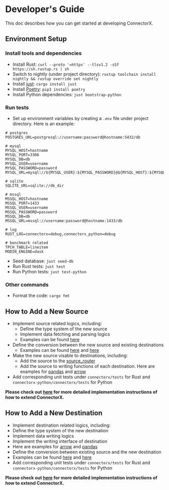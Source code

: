 # Developer's Guide

This doc describes how you can get started at developing ConnectorX.

## Environment Setup

### Install tools and dependencies

* Install Rust: `curl --proto '=https' --tlsv1.2 -sSf https://sh.rustup.rs | sh`
* Switch to nightly (under project directory): `rustup toolchain install nightly && rustup override set nightly`
* Install [just](https://github.com/casey/just): `cargo install just`
* Install [Poetry](https://python-poetry.org/docs/): `pip3 install poetry`
* Install Python dependencies: `just bootstrap-python`


### Run tests

* Set up environment variables by creating a `.env` file under project directory. Here is an example:
```
# postgres
POSTGRES_URL=postgresql://username:password@hostname:5432/db

# mysql
MYSQL_HOST=hostname
MYSQL_PORT=3306
MYSQL_DB=db
MYSQL_USER=username
MYSQL_PASSWORD=password
MYSQL_URL=mysql://${MYSQL_USER}:${MYSQL_PASSWORD}@${MYSQL_HOST}:${MYSQL_PORT}/${MYSQL_DB}

# sqlite
SQLITE_URL=sqlite://db_dir

# mssql
MSSQL_HOST=hostname
MSSQL_PORT=1433
MSSQL_USER=username
MSSQL_PASSWORD=password
MSSQL_DB=db
MSSQL_URL=mssql://username:password@hostname:1433/db

# log
RUST_LOG=connectorx=debug,connectorx_python=debug

# benchmark related
TPCH_TABLE=lineitem
MODIN_ENGINE=dask

```

* Seed database: `just seed-db`
* Run Rust tests: `just test`
* Run Python tests: `just test-python`

### Other commands

* Format the code: `cargo fmt`

## How to Add a New Source

* Implement source related logics, including:
  * Define the type system of the new source
  * Implement data fetching and parsing logics
  * Examples can be found [here](https://github.com/sfu-db/connector-x/blob/main/connectorx/src/sources)
* Define the conversion between the new source and existing destinations
  * Examples can be found [here](https://github.com/sfu-db/connector-x/tree/main/connectorx/src/transports) and [here](https://github.com/sfu-db/connector-x/tree/main/connectorx-python/src/pandas/transports)
* Make the new source visable to destinations, including:
  * Add the source to the [source_router](https://github.com/sfu-db/connector-x/blob/main/connectorx-python/src/source_router.rs)
  * Add the source to writing functions of each destination. Here are examples for [pandas](https://github.com/sfu-db/connector-x/blob/main/connectorx-python/src/pandas/mod.rs) and [arrow](https://github.com/sfu-db/connector-x/blob/main/connectorx-python/src/arrow.rs)
* Add corresponding unit tests under `connectorx/tests` for Rust and `connectorx-python/connectorx/tests` for Python

**Please check out [here](https://sfu-db.github.io/connector-x/connectorx/#extending-connectorx) for more detailed implementation instructions of how to extend ConnectorX.**

## How to Add a New Destination

* Implement destination related logics, including:
 * Define the type system of the new destination
 * Implement data writing logics
 * Implement the writing interface of destination
 * Here are examples for [arrow](https://github.com/sfu-db/connector-x/tree/main/connectorx/src/destinations/arrow) and [pandas](https://github.com/sfu-db/connector-x/tree/main/connectorx-python/src/pandas)
* Define the conversion between existing source and the new destination
 * Examples can be found [here](https://github.com/sfu-db/connector-x/tree/main/connectorx/src/transports) and [here](https://github.com/sfu-db/connector-x/tree/main/connectorx-python/src/pandas/transports)
* Add corresponding unit tests under `connectorx/tests` for Rust and `connectorx-python/connectorx/tests` for Python

**Please check out [here](https://sfu-db.github.io/connector-x/connectorx/#extending-connectorx) for more detailed implementation instructions of how to extend ConnectorX.**
